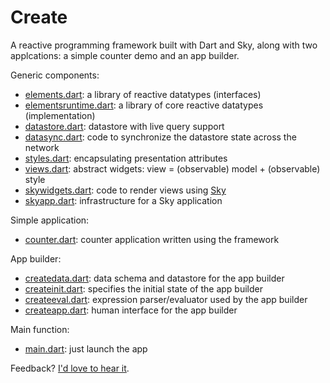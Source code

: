 # Create

A reactive programming framework built with Dart and Sky,
along with two applcations: a simple counter demo and an app builder.

Generic components:
- [elements.dart](https://github.com/domokit/create/blob/master/lib/elements.dart):
  a library of reactive datatypes (interfaces)
- [elementsruntime.dart](https://github.com/domokit/create/blob/master/lib/elementsruntime.dart):
  a library of core reactive datatypes (implementation)
- [datastore.dart](https://github.com/domokit/create/blob/master/lib/datastore.dart):
  datastore with live query support
- [datasync.dart](https://github.com/domokit/create/blob/master/lib/datasync.dart):
  code to synchronize the datastore state across the network
- [styles.dart](https://github.com/domokit/create/blob/master/lib/styles.dart):
  encapsulating presentation attributes
- [views.dart](https://github.com/domokit/create/blob/master/lib/views.dart):
  abstract widgets: view = (observable) model + (observable) style
- [skywidgets.dart](https://github.com/domokit/create/blob/master/lib/skywidgets.dart):
  code to render views using [Sky](https://github.com/domokit/sky_engine)
- [skyapp.dart](https://github.com/domokit/create/blob/master/lib/skyapp.dart):
  infrastructure for a Sky application

Simple application:
- [counter.dart](https://github.com/domokit/create/blob/master/lib/counter.dart):
  counter application written using the framework

App builder:
- [createdata.dart](https://github.com/domokit/create/blob/master/lib/createdata.dart):
  data schema and datastore for the app builder
- [createinit.dart](https://github.com/domokit/create/blob/master/lib/createinit.dart):
  specifies the initial state of the app builder
- [createeval.dart](https://github.com/domokit/create/blob/master/lib/createeval.dart):
  expression parser/evaluator used by the app builder
- [createapp.dart](https://github.com/domokit/create/blob/master/lib/createapp.dart):
  human interface for the app builder

Main function:
- [main.dart](https://github.com/domokit/create/blob/master/lib/main.dart):
  just launch the app

Feedback? [I'd love to hear it](mailto:dynin@google.com).
